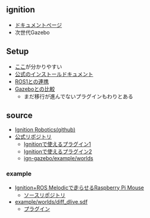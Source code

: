 ## ignition
  - [ドキュメントページ](https://ignitionrobotics.org/docs)
  - 次世代Gazebo

## Setup
  - [ここ](https://products.rt-net.jp/micromouse/archives/8764)が分かりやすい
  - [公式のインストールドキュメント](https://ignitionrobotics.org/docs/citadel)
  - [ROS1との連携](https://ignitionrobotics.org/docs/citadel/ros_integration)
  - [Gazeboとの比較](https://ignitionrobotics.org/docs/citadel/comparison)
    - まだ移行が進んでないプラグインもわりとある

## source
  - [Ignition Robotics(github)](https://github.com/ignitionrobotics/)
  - [公式リポジトリ](https://github.com/ignitionrobotics/ign-gazebo)
    - [Ignitionで使えるプラグイン1](https://github.com/ignitionrobotics/ign-gazebo/tree/master/include/ignition/gazebo/components)
    - [Ignitionで使えるプラグイン2](https://github.com/ignitionrobotics/ign-gazebo/tree/master/src/systems)
    - [ign-gazebo/example/worlds](https://github.com/ignitionrobotics/ign-gazebo/tree/master/examples/worlds)

### example
  - [Ignition+ROS Melodicで走らせるRaspberry Pi Mouse](https://products.rt-net.jp/micromouse/archives/8833)
    - [ソースリポジトリ](https://github.com/Tiryoh/ros_ign_gazebo_raspimouse)
  - [example/worlds/diff_dlive.sdf](https://bitbucket.org/ignitionrobotics/ign-gazebo/src/default/examples/worlds/diff_drive.sdf)
    - [プラグイン](https://bitbucket.org/ignitionrobotics/ign-gazebo/src/default/src/systems/diff_drive/)